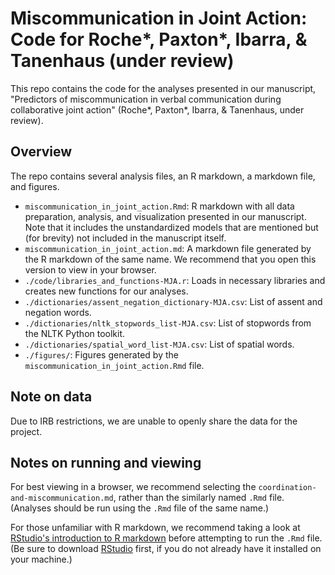 # Miscommunication in Joint Action: Code for Roche*, Paxton*, Ibarra, & Tanenhaus (under review)

This repo contains the code for the analyses presented in our manuscript,
"Predictors of miscommunication in verbal communication during collaborative
joint action" (Roche*, Paxton*, Ibarra, & Tanenhaus, under review).

## Overview

The repo contains several analysis files, an R markdown, a markdown file, and
figures.

* `miscommunication_in_joint_action.Rmd`: R markdown with all data preparation,
  analysis, and visualization presented in our manuscript. Note that it includes
  the unstandardized models that are mentioned but (for brevity) not included
  in the manuscript itself.
* `miscommunication_in_joint_action.md`: A markdown file generated by the R
  markdown of the same name. We recommend that you open this version to view in
  your browser.
* `./code/libraries_and_functions-MJA.r`: Loads in necessary libraries and
  creates new functions for our analyses.
* `./dictionaries/assent_negation_dictionary-MJA.csv`: List of assent and
  negation words.
* `./dictionaries/nltk_stopwords_list-MJA.csv`: List of stopwords from the
  NLTK Python toolkit.
* `./dictionaries/spatial_word_list-MJA.csv`: List of spatial words.
* `./figures/`: Figures generated by the `miscommunication_in_joint_action.Rmd`
  file.

## Note on data

Due to IRB restrictions, we are unable to openly share the data for the project.

## Notes on running and viewing

For best viewing in a browser, we recommend selecting the
`coordination-and-miscommunication.md`, rather than the similarly named `.Rmd`
file. (Analyses should be run using the `.Rmd` file of the same name.)

For those unfamiliar with R markdown, we recommend taking a look at
[RStudio's introduction to R markdown](http://rmarkdown.rstudio.com/) before
attempting to run the `.Rmd` file. (Be sure to download
[RStudio](https://www.rstudio.com/) first, if you do not already have it
installed on your machine.)
